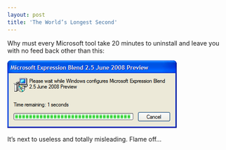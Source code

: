 ```yaml
---
layout: post  
title: 'The World’s Longest Second'
---
```

Why must every Microsoft tool take 20 minutes to uninstall and leave you with no feed back other than this:

![longest-second](/cdn/images/blog/TheWorldsLongestSecond_D54C/longestsecond_thumb.png)

It’s next to useless and totally misleading. Flame off...
